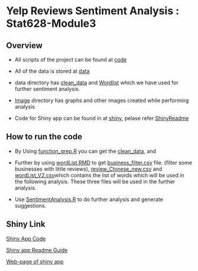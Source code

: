 # Yelp Reviews Sentiment Analysis : Stat628-Module3


##  Overview
- All scripts of the project can be found at [code](https://github.com/AshviniFulpagar/Stat628-Module3/tree/main/code)
- All of the data is stored at
[data](https://github.com/AshviniFulpagar/Stat628-Module3/tree/main/data)
-  data directory has [clean_data](https://github.com/AshviniFulpagar/Stat628-Module3/tree/main/data/clean_data) and [Wordlist](https://github.com/AshviniFulpagar/Stat628-Module3/tree/main/data/wordList) which we have used for further sentiment analysis.
- [Image](https://github.com/AshviniFulpagar/Stat628-Module3/tree/main/Image) directory has graphs and other images created while performing analysis

- Code for Shiny app can be found in at [shiny](https://github.com/AshviniFulpagar/Stat628-Module3/blob/main/code/shiny.R), pelase refer [ShinyReadme](https://github.com/AshviniFulpagar/Stat628-Module3/blob/main/code/Shiny_Readme.md)


## How to run the code

- By Using [function_grep.R](https://github.com/AshviniFulpagar/Stat628-Module3/blob/main/code/function_grep.R) you can get the [clean_data](https://github.com/AshviniFulpagar/Stat628-Module3/tree/main/data/clean_data/grep), and 

- Further by using [wordList.RMD](https://github.com/AshviniFulpagar/Stat628-Module3/blob/main/code/wordList.Rmd) to get  [business_filter.csv](https://github.com/AshviniFulpagar/Stat628-Module3/blob/main/data/clean_data/Chinese/business_filter.csv) file. (filter some businesses with little reviews), [review_Chinese_new.csv](https://github.com/AshviniFulpagar/Stat628-Module3/blob/main/data/clean_data/Chinese/review_Chinese_new.csv) and
[wordList_V2.csv](https://github.com/AshviniFulpagar/Stat628-Module3/blob/main/data/wordList/wordList_V2.csv)which contains the list of words which will be used in the following analysis. These three files will be used in the further analysis.

- Use [SentimentAnalysis.R](https://github.com/AshviniFulpagar/Stat628-Module3/blob/main/code/SentimentAnalysis.R) to do further analysis and generate suggestions.

## Shiny Link

[Shiny App Code](https://github.com/AshviniFulpagar/Stat628-Module3/blob/main/code/shiny.R)

[Shiny app Readme Guide](https://github.com/AshviniFulpagar/Stat628-Module3/blob/main/code/Shiny_Readme.md)

[Web-page of shiny app](https://qingchuan-ji.shinyapps.io/STAT628-module3-qingchuan-ji/)

